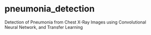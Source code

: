 # pneumonia_detection
Detection of Pneumonia from Chest X-Ray Images using Convolutional Neural Network, and Transfer Learning
